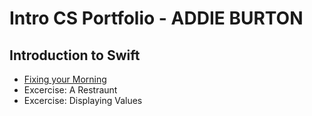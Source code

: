 # Intro CS Portfolio - ADDIE BURTON 

## Introduction to Swift 
* [Fixing your Morning](https://github.com/agburton20/IntroToComputerScience/blob/master/02_Naming.playground/Pages/12-ExerciseMorning.xcplaygroundpage/Contents.swift) 
* Excercise: A Restraunt 
* Excercise: Displaying Values 


